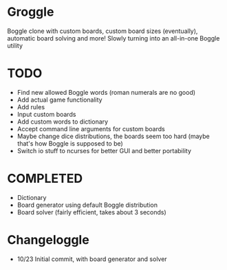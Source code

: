 # Groggle
Boggle clone with custom boards, custom board sizes (eventually), automatic board solving and more!
Slowly turning into an all-in-one Boggle utility

# TODO
- Find new allowed Boggle words (roman numerals are no good)
- Add actual game functionality
- Add rules
- Input custom boards
- Add custom words to dictionary
- Accept command line arguments for custom boards
- Maybe change dice distributions, the boards seem too hard (maybe that's how Boggle is supposed to be)
- Switch io stuff to ncurses for better GUI and better portability

# COMPLETED
- Dictionary
- Board generator using default Boggle distribution
- Board solver (fairly efficient, takes about 3 seconds)

# Changeloggle
- 10/23 Initial commit, with board generator and solver
